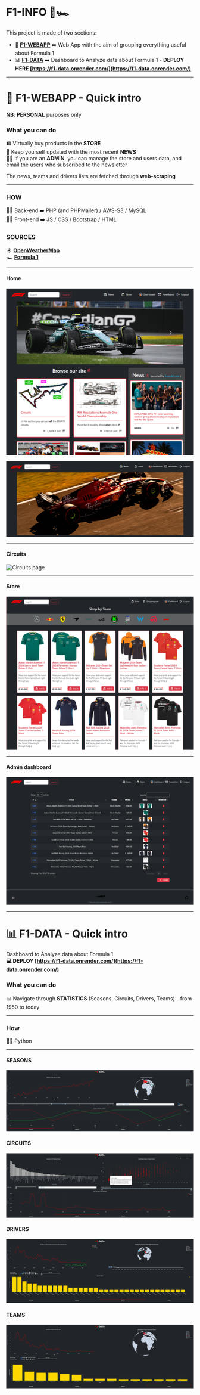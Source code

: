 # F1-INFO 🏁🏎️
This project is made of two sections:
- 🛜 [**F1-WEBAPP**](https://github.com/matteonaccarato/f1-webapp) ➡️ Web App with the aim of grouping everything useful about Formula 1
- 📊 [**F1-DATA**](https://github.com/matteonaccarato/f1-data)  ➡️ Dashboard to Analyze data about Formula 1 - **DEPLOY HERE [https://f1-data.onrender.com/](https://f1-data.onrender.com/)** 

<hr>

# 🛜 F1-WEBAPP - Quick intro 
**NB**: **PERSONAL** purposes only

### What you can do
🛍️ Virtually buy products in the **STORE** <br>
📰 Keep yourself updated with the most recent **NEWS** <br>
🧑‍💼 If you are an **ADMIN**, you can manage the store and users data, and email the users who subscribed to the newsletter <br>

The news, teams and drivers lists are fetched through **web-scraping** <br>
<hr>

### HOW
🧑‍💻 Back-end ➡️ PHP (and PHPMailer) / AWS-S3 / MySQL
<br>
🧑‍💻 Front-end ➡️ JS / CSS / Bootstrap / HTML

### SOURCES
☀️ [**OpenWeatherMap**](https://openweathermap.org/api) <br>
🏎️ [**Formula 1**](https://www.formula1.com/) <br>

<hr>

#### Home
![Home page](https://github.com/matteonaccarato/f1-webapp/blob/main/assets/images/readme/home.png)

![Home page](https://github.com/matteonaccarato/f1-webapp/blob/main/assets/images/readme/home1.png)
<hr>

#### Circuits
![Circuits page](https://github.com/matteonaccarato/f1-webapp/blob/main/assets/images/readme/circuits_page.png)
<hr>

#### Store
![Store page](https://github.com/matteonaccarato/f1-webapp/blob/main/assets/images/readme/store_user.png)
<hr>

#### Admin dashboard
![Admin page](https://github.com/matteonaccarato/f1-webapp/blob/main/assets/images/readme/store_admin.png)

<hr>

# 📊 F1-DATA - Quick intro
Dashboard to Analyze data about Formula 1 <br>
**💻 DEPLOY [https://f1-data.onrender.com/](https://f1-data.onrender.com/)** <br>

### What you can do
📊 Navigate through **STATISTICS** (Seasons, Circuits, Drivers, Teams) - from 1950 to today
<hr>

### How
🧑‍💻 Python

<hr>

#### SEASONS

![Seasons](https://github.com/matteonaccarato/f1-data/blob/main/assets/images/seasons.PNG)

#### CIRCUITS

![Circuits](https://github.com/matteonaccarato/f1-data/blob/main/assets/images/circuits.PNG)

#### DRIVERS

![Drivers](https://github.com/matteonaccarato/f1-data/blob/main/assets/images/drivers.PNG)

#### TEAMS

![Teams](https://github.com/matteonaccarato/f1-data/blob/main/assets/images/teams.PNG)
